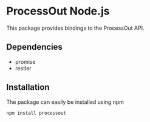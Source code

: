 ProcessOut Node.js
=================

This package provides bindings to the ProcessOut API.

Dependencies
------------

* promise
* restler

Installation
------------

The package can easily be installed using npm

``` sh
npm install processout
```